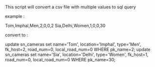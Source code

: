 This script will convert a csv file with multiple values to sql query

example :

Tom,Imphal,Men,2,0,0,2
Sia,Delhi,Women,1,0,0,30

convert to :

update sn_cameras set name='Tom', location='Imphal', type='Men', fk_host=2, road_num=0, local_road_num=0 WHERE pk_name=2;
update sn_cameras set name='Sia', location='Delhi', type='Women', fk_host=1, road_num=0, local_road_num=0 WHERE pk_name=30;
